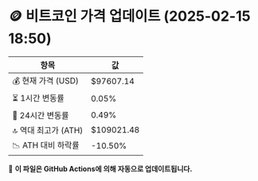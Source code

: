 # 🪙 비트코인 가격 업데이트 (2025-02-15 18:50)

| 항목                | 값 |
|--------------------|----------------|
| 💰 현재 가격 (USD) | $97607.14 |
| ⏳ 1시간 변동률    | 0.05% |
| 📆 24시간 변동률   | 0.49% |
| 🔝 역대 최고가 (ATH) | $109021.48 |
| 📉 ATH 대비 하락률 | -10.50% |

🔄 **이 파일은 GitHub Actions에 의해 자동으로 업데이트됩니다.**
